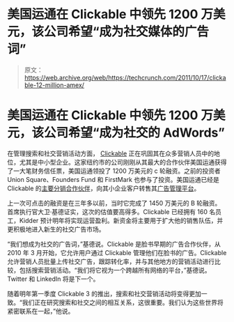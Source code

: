 # 美国运通在 Clickable 中领先 1200 万美元，该公司希望“成为社交媒体的广告词”

> 原文：<https://web.archive.org/web/https://techcrunch.com/2011/10/17/clickable-12-million-amex/>

# 美国运通在 Clickable 中领先 1200 万美元，该公司希望“成为社交的 AdWords”

在管理搜索和社交营销活动方面， [Clickable](https://web.archive.org/web/20221226070323/http://www.clickable.com/) 正在巩固其在众多营销人员中的地位，尤其是中小型企业。这家纽约市的公司刚刚从其最大的合作伙伴美国运通获得了一大笔财务信任票，美国运通领投了 1200 万美元的 c 轮融资。之前的投资者 Union Square、Founders Fund 和 FirstMark 也参与了投资。美国运通已经是 Clickable 的[主要分销合作伙伴](https://web.archive.org/web/20221226070323/https://techcrunch.com/2010/06/21/american-express-open-partners-with-clickable-to-launch-searchmanager-for-small-businesses/)，向其小企业客户转售其[广告管理平台](https://web.archive.org/web/20221226070323/https://techcrunch.com/2009/02/09/clickable-launches-version-20-of-powerful-search-ad-management-software-suite/)。

上一次可点击的融资是在三年多以前，当时它完成了 1450 万美元的 B 轮融资。首席执行官大卫·基德证实，这次的估值要高得多。Clickable 已经拥有 160 名员工，Kidder 预计明年将实现运营盈利。新资金将主要用于扩大他的销售队伍，并更积极地进入新生的社交广告市场。

“我们想成为社交的广告词，”基德说。Clickable 是脸书早期的广告合作伙伴，从 2010 年 3 月开始，它允许用户通过 Clickable 管理他们在脸书的广告。Clickable 允许营销人员批量上传社交广告，跟踪转化率，并与其他地方的营销活动进行比较，包括搜索营销活动。“我们将它视为一个跨越所有网络的平台，”基德说。Twitter 和 LinkedIn 将是下一个。

随着明年第一季度 Clickable 3 的推出，搜索和社交营销活动将变得更加一致。“我们正在研究搜索和社交之间的相互关系，这很重要。我们认为这些世界将紧密联系在一起，”他说。